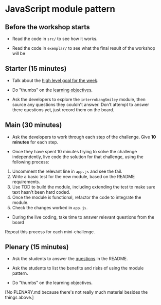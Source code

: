 # JavaScript module pattern

## Before the workshop starts

* Read the code in `src/` to see how it works.

* Read the code in `exemplar/` to see what the final result of the workshop will be

## Starter (15 minutes)

* Talk about the [high level goal for the week](README.md#high-level-goal-for-the-week).

* Do "thumbs" on the [learning objectives](README.md#learning-objectives).

* Ask the developers to explore the `interrobangSmiley` module, then source any questions they couldn't answer. Don't attempt to answer there questions yet, just record them on the board.

## Main (30 minutes)

* Ask the developers to work through each step of the challenge. Give **10 minutes** for each step.

* Once they have spent 10 minutes trying to solve the challenge independently, live code the solution for that challenge, using the following process:

1. Uncomment the relevant line in `app.js` and see the fail.
2. Write a basic test for the new module, based on the README requirements.
3. Use TDD to build the module, including extending the test to make sure text hasn't been hard coded.
4. Once the module is functional, refactor the code to integrate the module.
5. Check the changes worked in `app.js`.

* During the live coding, take time to answer relevant questions from the board

Repeat this process for each mini-challenge.

## Plenary (15 minutes)

* Ask the students to answer the [questions](README.md#questions) in the README.

* Ask the students to list the benefits and risks of using the module pattern.

* Do "thumbs" on the learning objectives.

[No PLENARY.md because there's not really much material besides the things above.]
